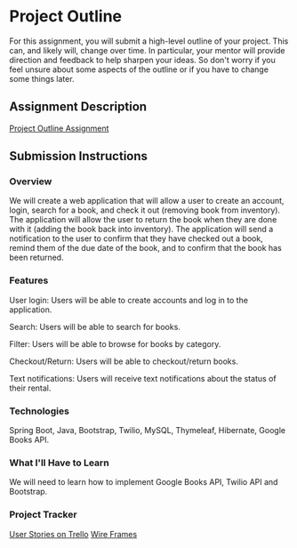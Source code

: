 # Project Outline
For this assignment, you will submit a high-level outline of your project. This can, and likely will, change over time. In particular, your mentor will provide direction and feedback to help sharpen your ideas. So don't worry if you feel unsure about some aspects of the outline or if you have to change some things later.

## Assignment Description
[Project Outline Assignment](https://education.launchcode.org/liftoff/modules/assignments/project-outline)

## Submission Instructions

### Overview
We will create a web application that will allow a user to create an account, login, search for a book, and check it out (removing book from inventory). The application will allow the user to return the book when they are done with it (adding the book back into inventory). The application will send a notification to the user to confirm that they have checked out a book, remind them of the due date of the book, and to confirm that the book has been returned. 

### Features
User login: Users will be able to create accounts and log in to the application.

Search: Users will be able to search for books.

Filter: Users will be able to browse for books by category.

Checkout/Return: Users will be able to checkout/return books.

Text notifications: Users will receive text notifications about the status of their rental.

### Technologies
Spring Boot, Java, Bootstrap, Twilio, MySQL, Thymeleaf, Hibernate, Google Books API.

### What I'll Have to Learn
We will need to learn how to implement Google Books API, Twilio API and Bootstrap.

### Project Tracker
[User Stories on Trello](https://trello.com/b/BSdWDdNq/liftoff)
[Wire Frames](https://miro.com/app/board/o9J_l3L3mmw=/?track=true&utm_source=notification&utm_medium=email&utm_campaign=approve-request&utm_content=go-to-miro)
